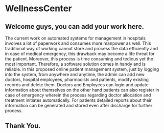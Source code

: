 # WellnessCenter

## Welcome guys, you can add your work here.

The current work on automated systems for management in hospitals involves a lot of paperwork and consumes more manpower as well. This traditional way of working cannot store and process the data efficiently and in case of medical emergency, this drawback may become a life threat for the patient. Moreover, this process is time consuming and tedious yet the most important. Therefore, a software solution comes in handy and is reliable.
In this proposed online patient management system, just by logging into the system, from anywhere and anytime, the admin can add new doctors, hospital employees, pharmacists and patients, modify existing records and delete them. Doctors and Employees can login and update information about themselves on the other hand patients can also register in case of emergency wherein the process regarding doctor allocation and treatment initiates automatically. For patients detailed reports about their information can be generated and stored even after discharge for further process.

## Thank You.
